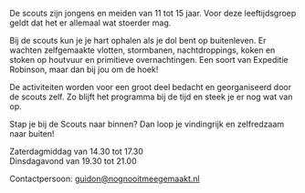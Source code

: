 De scouts zijn jongens en meiden van 11 tot 15 jaar. Voor deze leeftijdsgroep geldt dat het er allemaal wat stoerder mag.

Bij de scouts kun je je hart ophalen als je dol bent op buitenleven. Er wachten zelfgemaakte vlotten, stormbanen, nachtdroppings, koken en stoken op houtvuur en primitieve overnachtingen. Een soort van Expeditie Robinson, maar dan bij jou om de hoek!

De activiteiten worden voor een groot deel bedacht en georganiseerd door de scouts zelf. Zo blijft het programma bij de tijd en steek je er nog wat van op.

Stap je bij de Scouts naar binnen? Dan loop je vindingrijk en zelfredzaam naar buiten!

Zaterdagmiddag van 14.30 tot 17.30  
Dinsdagavond van 19.30 tot 21.00

Contactpersoon: [guidon@nognooitmeegemaakt.nl](mailto:guidon@nognooitmeegemaakt.nl)
